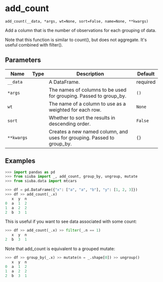 # add_count

`add_count(__data, *args, wt=None, sort=False, name=None, **kwargs)`

Add a column that is the number of observations for each grouping of data.

Note that this function is similar to count(), but does not aggregate. It's
useful combined with filter().

## Parameters

| Name       | Type   | Description                                                            | Default   |
|------------|--------|------------------------------------------------------------------------|-----------|
| `__data`   |        | A DataFrame.                                                           | required  |
| `*args`    |        | The names of columns to be used for grouping. Passed to group_by.      | `()`      |
| `wt`       |        | The name of a column to use as a weighted for each row.                | `None`    |
| `sort`     |        | Whether to sort the results in descending order.                       | `False`   |
| `**kwargs` |        | Creates a new named column, and uses for grouping. Passed to group_by. | `{}`      |

## Examples

```python
>>> import pandas as pd
>>> from siuba import _, add_count, group_by, ungroup, mutate
>>> from siuba.data import mtcars
```

```python
>>> df = pd.DataFrame({"x": ["a", "a", "b"], "y": [1, 2, 3]})
>>> df >> add_count(_.x)
   x  y  n
0  a  1  2
1  a  2  2
2  b  3  1
```

This is useful if you want to see data associated with some count:

```python
>>> df >> add_count(_.x) >> filter(_.n == 1)
   x  y  n
2  b  3  1
```

Note that add_count is equivalent to a grouped mutate:

```python
>>> df >> group_by(_.x) >> mutate(n = _.shape[0]) >> ungroup()
   x  y  n
0  a  1  2
1  a  2  2
2  b  3  1
```